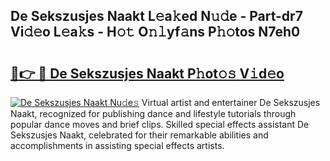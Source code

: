 ## De Sekszusjes Naakt L𝚎a𝚔ed N𝚞𝚍e - Part-dr7 Vi𝚍𝚎o L𝚎a𝚔s - H𝚘𝚝 O𝚗𝚕yf𝚊ns P𝚑𝚘tos N7eh0

# <h2><a href="http://kf5moh.oniu.top/?m=De+Sekszusjes+Naakt">🔗👉 🔴 De Sekszusjes Naakt P𝚑ot𝚘𝚜 V𝚒d𝚎o</a></h2>

[![De Sekszusjes Naakt Nu𝚍e𝚜](https://i.imgur.com/0qMVB7G.gif)](http://kf5moh.oniu.top/?m=De+Sekszusjes+Naakt)
Virtual artist and entertainer De Sekszusjes Naakt, recognized for publishing dance and lifestyle tutorials through popular dance moves and brief clips. Skilled special effects assistant De Sekszusjes Naakt, celebrated for their remarkable abilities and accomplishments in assisting special effects artists.  
